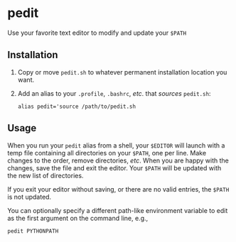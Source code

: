 # pedit
Use your favorite text editor to modify and update your `$PATH`

## Installation

1. Copy or move `pedit.sh` to whatever permanent installation location you want.
2. Add an alias to your `.profile`, `.bashrc`, *etc*. that *sources* `pedit.sh`:

    `alias pedit='source /path/to/pedit.sh`

## Usage

When you run your `pedit` alias from a shell, your `$EDITOR` will launch with a
temp file containing all directories on your `$PATH`, one per line. Make changes to the
order, remove directories, *etc*. When you are happy with the changes, save the
file and exit the editor. Your `$PATH` will be updated with the new list of
directories.

If you exit your editor without saving, or there are no valid entries, the
`$PATH` is not updated.

You can optionally specify a different path-like environment variable to edit as the
first argument on the command line, e.g.,

    pedit PYTHONPATH
